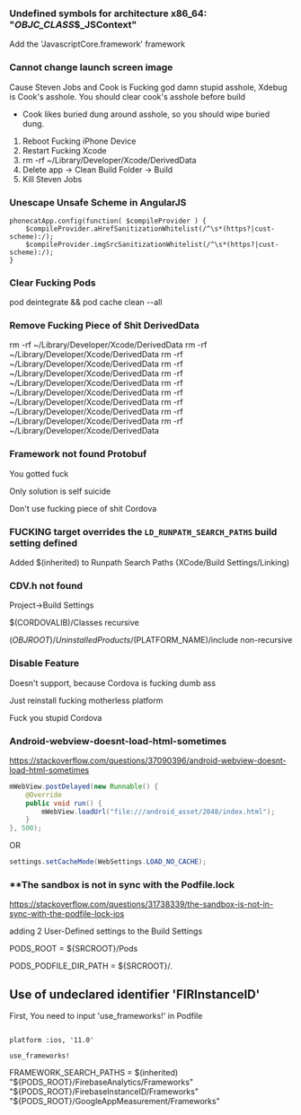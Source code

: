 ### Undefined symbols for architecture x86_64: "_OBJC_CLASS_$_JSContext"

Add the 'JavascriptCore.framework' framework 

### Cannot change launch screen image

Cause Steven Jobs and Cook is Fucking god damn stupid asshole, Xdebug is Cook's asshole. You should clear cook's asshole before build

* Cook likes buried dung around asshole, so you should wipe buried dung.

1. Reboot Fucking iPhone Device
2. Restart Fucking Xcode
3. rm -rf ~/Library/Developer/Xcode/DerivedData
4. Delete app -> Clean Build Folder -> Build
5. Kill Steven Jobs

### Unescape Unsafe Scheme in AngularJS

```JS
phonecatApp.config(function( $compileProvider ) {   
    $compileProvider.aHrefSanitizationWhitelist(/^\s*(https?|cust-scheme):/);
    $compileProvider.imgSrcSanitizationWhitelist(/^\s*(https?|cust-scheme):/);
}
```

### Clear Fucking Pods

pod deintegrate && pod cache clean --all

### Remove Fucking Piece of Shit DerivedData

rm -rf ~/Library/Developer/Xcode/DerivedData
rm -rf ~/Library/Developer/Xcode/DerivedData
rm -rf ~/Library/Developer/Xcode/DerivedData
rm -rf ~/Library/Developer/Xcode/DerivedData
rm -rf ~/Library/Developer/Xcode/DerivedData
rm -rf ~/Library/Developer/Xcode/DerivedData
rm -rf ~/Library/Developer/Xcode/DerivedData
rm -rf ~/Library/Developer/Xcode/DerivedData
rm -rf ~/Library/Developer/Xcode/DerivedData
rm -rf ~/Library/Developer/Xcode/DerivedData


### Framework not found Protobuf

You gotted fuck

Only solution is self suicide

Don't use fucking piece of shit Cordova

### FUCKING target overrides the `LD_RUNPATH_SEARCH_PATHS` build setting defined

Added $(inherited) to Runpath Search Paths (XCode/Build Settings/Linking)

### CDV.h not found

Project->Build Settings

$(CORDOVALIB)/Classes recursive

$(OBJROOT)/UninstalledProducts/$(PLATFORM_NAME)/include non-recursive

### Disable Feature

Doesn't support, because Cordova is fucking dumb ass

Just reinstall fucking motherless platform

Fuck you stupid Cordova 

### Android-webview-doesnt-load-html-sometimes

https://stackoverflow.com/questions/37090396/android-webview-doesnt-load-html-sometimes

```java
mWebView.postDelayed(new Runnable() {
    @Override
    public void run() {
        mWebView.loadUrl("file:///android_asset/2048/index.html");
    }
}, 500);
```

OR

```java
settings.setCacheMode(WebSettings.LOAD_NO_CACHE);
```



### **The sandbox is not in sync with the Podfile.lock

https://stackoverflow.com/questions/31738339/the-sandbox-is-not-in-sync-with-the-podfile-lock-ios

adding 2 User-Defined settings to the Build Settings

PODS_ROOT = ${SRCROOT}/Pods

PODS_PODFILE_DIR_PATH = ${SRCROOT}/.


## Use of undeclared identifier 'FIRInstanceID'

First, You need to input 'use_frameworks!' in Podfile

```Pod

platform :ios, '11.0'

use_frameworks!
```

FRAMEWORK_SEARCH_PATHS = $(inherited) "${PODS_ROOT}/FirebaseAnalytics/Frameworks" "${PODS_ROOT}/FirebaseInstanceID/Frameworks" "${PODS_ROOT}/GoogleAppMeasurement/Frameworks"
